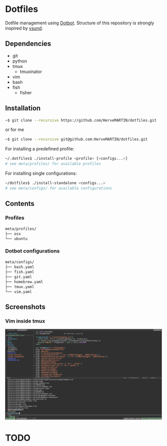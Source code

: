 # Dotfiles

Dotfile management using [Dotbot](https://github.com/anishathalye/dotbot).
Structure of this repository is strongly inspired by [vsund](https://github.com/vsund/dotfiles).

## Dependencies

* git
* python
* tmux
	* tmuxinator
* vim
* bash
* fish
  * fisher

## Installation

```bash
~$ git clone --recursive https://github.com/HerveMARTIN/dotfiles.git
```
or for me
```bash
~$ git clone --recursive git@github.com:HerveMARTIN/dotfiles.git
```
For installing a predefined profile:

```bash
~/.dotfiles$ ./install-profile <profile> [<configs...>]
# see meta/profiles/ for available profiles
```

For installing single configurations:

```bash
~/dotfiles$ ./install-standalone <configs...>
# see meta/configs/ for available configurations
```

## Contents

### Profiles

```
meta/profiles/
├── osx
└── ubuntu
```

### Dotbot configurations

```
meta/configs/
├── bash.yaml
├── fish.yaml
├── git.yaml
├── homebrew.yaml
├── tmux.yaml
└── vim.yaml
```

## Screenshots

### Vim inside tmux
![tmux-vim](meta/screenshots/tmux-vim.png)

# TODO
